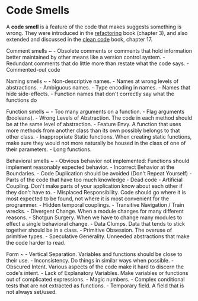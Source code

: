 # Code Smells

A **code smell** is a feature of the code that makes suggests something is wrong. They were introduced in the [refactoring](https://learning.oreilly.com/library/view/refactoring-improving-the/9780134757681/ch03.xhtml) book (chapter 3), and also extended and discussed in the [clean code](https://learning.oreilly.com/library/view/clean-code/9780136083238/chapter17.html) book, chapter 17.

Comment smells
  ~ - Obsolete comments or comments that hold information better maintained by other means like a version control system.
    - Redundant comments that do little more than restate what the code says.
    - Commented-out code

Naming smells
  ~ - Non-descriptive names.
    - Names at wrong levels of abstractions.
    - Ambiguous names.
    - Type encoding in names.
    - Names that hide side-effects.
    - Function names that don't correctly say what the functions do

Function smells
  ~ - Too many arguments on a function.
    - Flag arguments (booleans).
    - Wrong Levels of Abstraction. The code in each method should be at the same level of abstraction.
    - Feature Envy. A function that uses more methods from another class than its own possibly belongs to that other class.
    - Inappropriate Static functions. When creating static functions, make sure they would not more naturally be housed in the class of one of their parameters.
    - Long functions.

Behavioral smells
  ~ - Obvious behavior not implemented: Functions should implement reasonably expected behavior.
    - Incorrect Behavior at the Boundaries.
    - Code Duplication should be avoided (Don't Repeat Yourself)
    - Parts of the code that have too much knowledge
    - Dead code
    - Artificial Coupling. Don't make parts of your application know about each other if they don't have to.
    - Misplaced Responsibility. Code should go where it is most expected to be found, not where it is most convenient for the programmer.
    - Hidden temporal couplings.
    - Transitive Navigation / Train wrecks.
    - Divergent Change. When a module changes for many different reasons.
    - Shotgun Surgery. When we have to change many modules to effect a single behavioral change.
    - Data Clumps. Data that tends to stick together should be in a class.
    - Primitive Obsession. The overuse of primitive types.
    - Speculative Generality. Unneeded abstractions that make the code harder to read.

Form
  ~ - Vertical Separation. Variables and functions should be close to their use.
    - Inconsistency. Do things in similar ways when possible.
    - Obscured Intent. Various aspects of the code make it hard to discern the code's intent.
    - Lack of Explanatory Variables. Make variables or functions out of complicated expressions.
    - Magic numbers.
    - Complex conditional tests that are not extracted as functions.
    - Temporary field. A field that is not always set/used.
